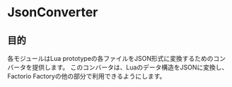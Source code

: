 # JsonConverter

## 目的
各モジュールはLua prototypeの各ファイルをJSON形式に変換するためのコンバータを提供します。
このコンバータは、Luaのデータ構造をJSONに変換し、Factorio Factoryの他の部分で利用できるようにします。
